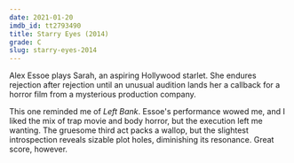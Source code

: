 ```yaml
---
date: 2021-01-20
imdb_id: tt2793490
title: Starry Eyes (2014)
grade: C
slug: starry-eyes-2014
---
```


Alex Essoe plays Sarah, an aspiring Hollywood starlet. She endures rejection after rejection until an unusual audition lands her a callback for a horror film from a mysterious production company.

<!-- end -->

This one reminded me of <span data-imdb-id="tt0940723">_Left Bank_</span>. Essoe's performance wowed me, and I liked the mix of trap movie and body horror, but the execution left me wanting. The gruesome third act packs a wallop, but the slightest introspection reveals sizable plot holes, diminishing its resonance. Great score, however.
